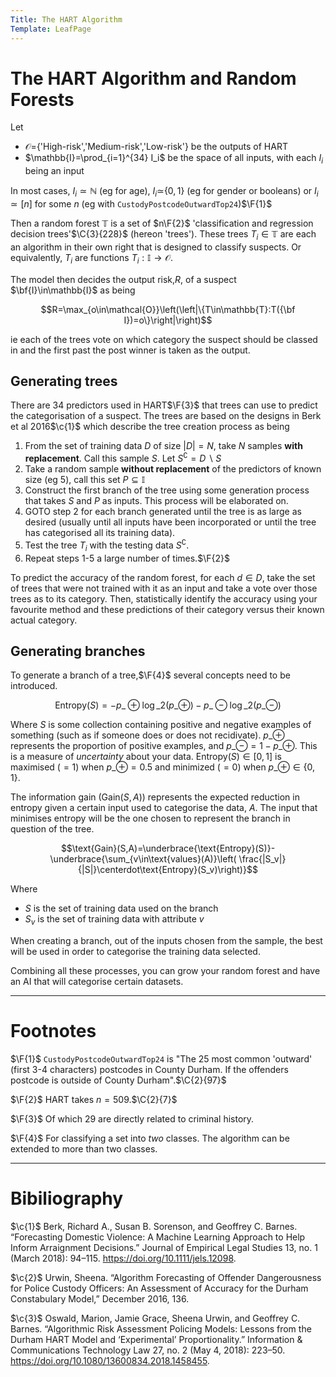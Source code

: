 ```yaml
---
Title: The HART Algorithm
Template: LeafPage
---
```


# The HART Algorithm and Random Forests
$\newcommand{\F}[1]{^{[\text{F}#1]}}$$\newcommand{\C}[2]{^{[#1\text{, p.#2}]}}$$\newcommand{\c}[1]{^{[#1]}}$$\newcommand{\Ci}[2]{^{[#1\text{, #2}]}}$

Let

* $\mathcal{O}=${'High-risk','Medium-risk','Low-risk'} be the outputs of HART
* $\mathbb{I}=\prod_{i=1}^{34} I_i$ be the space of all inputs, with each $I_i$ being an input

In most cases, $I_i\simeq\mathbb{N}$ (eg for age), $I_i\simeq${$0,1$} (eg for gender or booleans) or $I_i\simeq[n]$ for some $n$ (eg with ```CustodyPostcodeOutwardTop24```)$\F{1}$
 
Then a random forest $\mathbb{T}$ is a set of $n\F{2}$ 'classification and regression decision trees'$\C{3}{228}$ (hereon 'trees'). These trees $T_i\in\mathbb{T}$ are each an algorithm in their own right that is designed to classify suspects. Or equivalently,  $T_i$ are functions $T_i:\mathbb{I}\to\mathcal{O}$.

The model then decides the output risk,$R$, of a suspect $\bf{I}\in\mathbb{I}$ as being

$$R=\max_{o\in\mathcal{O}}\left(\left|\{T\in\mathbb{T}:T({\bf I})=o\}\right|\right)$$

ie each of the trees vote on which category the suspect should be classed in and the first past the post winner is taken as the output.

## Generating trees

There are 34 predictors used in HART$\F{3}$ that trees can use to predict the categorisation of a suspect. The trees are based on the designs in Berk et al 2016$\c{1}$ which describe the tree creation process as being

1. From the set of training data $D$ of size $|D|=N$, take $N$ samples **with replacement**. Call this sample $S$. Let $S^\complement=D\backslash S$
2. Take a random sample **without replacement** of the predictors of known size (eg 5), call this set $P\subseteq \mathbb{I}$
3. Construct the first branch of the tree using some generation process that takes $S$ and $P$ as inputs. This process will be elaborated on.
4. GOTO step 2 for each branch generated until the tree is as large as desired (usually until all inputs have been incorporated or until the tree has categorised all its training data).
5. Test the tree $T_i$ with the testing data $S^\complement$.
6. Repeat steps 1-5 a large number of times.$\F{2}$

To predict the accuracy of the random forest, for each $d\in D$, take the set of trees that were not trained with it as an input and take a vote over those trees as to its category. Then, statistically identify the accuracy using your favourite method and these predictions of their category versus their known actual category.

## Generating branches

To generate a branch of a tree,$\F{4}$ several concepts need to be introduced.

$$\text{Entropy}(S)=-p\_\oplus\log\_2(p\_\oplus)-p\_\ominus\log\_2(p\_\ominus)$$

Where $S$ is some collection containing positive and negative examples of something (such as if someone does or does not recidivate). $p\_\oplus$ represents the proportion of positive examples, and $p\_\ominus=1-p\_\oplus$. This is a measure of *uncertainty* about your data. $\text{Entropy}(S)\in[0,1]$ is maximised ($=1$) when $p\_\oplus=0.5$ and minimized ($=0$) when $p\_\oplus\in\{0,1\}$.

The information gain ($\text{Gain}(S,A)$) represents the expected reduction in entropy given a certain input used to categorise the data, $A$. The input that minimises entropy will be the one chosen to represent the branch in question of the tree.

$$\text{Gain}(S,A)=\underbrace{\text{Entropy}(S)}-\underbrace{\sum_{v\in\text{values}(A)}\left( \frac{|S_v|}{|S|}\centerdot\text{Entropy}(S_v)\right)}$$

Where

* $S$ is the set of training data used on the branch
* $S_v$ is the set of training data with attribute $v$

When creating a branch, out of the inputs chosen from the sample, the best will be used in order to categorise the training data selected.

Combining all these processes, you can grow your random forest and have an AI that will categorise certain datasets.

---

# Footnotes

$\F{1}$ ```CustodyPostcodeOutwardTop24``` is "The 25 most common 'outward' (first 3-4 characters) postcodes in County Durham. If the offenders postcode is outside of County Durham".$\C{2}{97}$

$\F{2}$ HART takes $n=509$.$\C{2}{7}$

$\F{3}$ Of which 29 are directly related to criminal history.

$\F{4}$ For classifying a set into *two* classes. The algorithm can be extended to more than two classes.

---

# Bibiliography

$\c{1}$ Berk, Richard A., Susan B. Sorenson, and Geoffrey C. Barnes. “Forecasting Domestic Violence: A Machine Learning Approach to Help Inform Arraignment Decisions.” Journal of Empirical Legal Studies 13, no. 1 (March 2018): 94–115. https://doi.org/10.1111/jels.12098.

$\c{2}$ Urwin, Sheena. “Algorithm Forecasting of Offender Dangerousness for Police Custody Officers: An Assessment of Accuracy for the Durham Constabulary Model,” December 2016, 136.

$\c{3}$ Oswald, Marion, Jamie Grace, Sheena Urwin, and Geoffrey C. Barnes. “Algorithmic Risk Assessment Policing Models: Lessons from the Durham HART Model and ‘Experimental’ Proportionality.” Information & Communications Technology Law 27, no. 2 (May 4, 2018): 223–50. https://doi.org/10.1080/13600834.2018.1458455.

